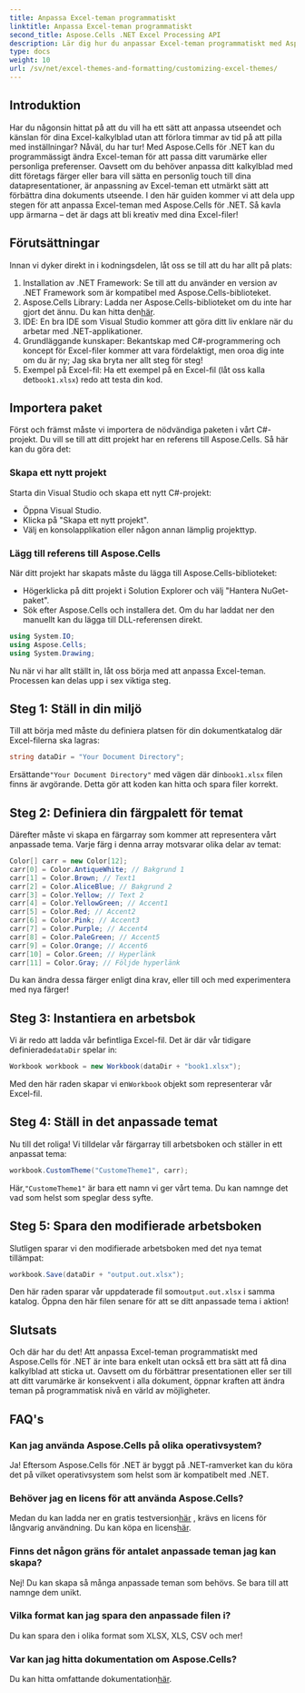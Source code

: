 ```yaml
---
title: Anpassa Excel-teman programmatiskt
linktitle: Anpassa Excel-teman programmatiskt
second_title: Aspose.Cells .NET Excel Processing API
description: Lär dig hur du anpassar Excel-teman programmatiskt med Aspose.Cells för .NET med den här omfattande guiden. Förbättra dina kalkylblad.
type: docs
weight: 10
url: /sv/net/excel-themes-and-formatting/customizing-excel-themes/
---
```

## Introduktion
Har du någonsin hittat på att du vill ha ett sätt att anpassa utseendet och känslan för dina Excel-kalkylblad utan att förlora timmar av tid på att pilla med inställningar? Nåväl, du har tur! Med Aspose.Cells för .NET kan du programmässigt ändra Excel-teman för att passa ditt varumärke eller personliga preferenser. Oavsett om du behöver anpassa ditt kalkylblad med ditt företags färger eller bara vill sätta en personlig touch till dina datapresentationer, är anpassning av Excel-teman ett utmärkt sätt att förbättra dina dokuments utseende. I den här guiden kommer vi att dela upp stegen för att anpassa Excel-teman med Aspose.Cells för .NET. Så kavla upp ärmarna – det är dags att bli kreativ med dina Excel-filer!
## Förutsättningar
Innan vi dyker direkt in i kodningsdelen, låt oss se till att du har allt på plats:
1. Installation av .NET Framework: Se till att du använder en version av .NET Framework som är kompatibel med Aspose.Cells-biblioteket.
2. Aspose.Cells Library: Ladda ner Aspose.Cells-biblioteket om du inte har gjort det ännu. Du kan hitta den[här](https://releases.aspose.com/cells/net/). 
3. IDE: En bra IDE som Visual Studio kommer att göra ditt liv enklare när du arbetar med .NET-applikationer.
4. Grundläggande kunskaper: Bekantskap med C#-programmering och koncept för Excel-filer kommer att vara fördelaktigt, men oroa dig inte om du är ny; Jag ska bryta ner allt steg för steg!
5.  Exempel på Excel-fil: Ha ett exempel på en Excel-fil (låt oss kalla det`book1.xlsx`) redo att testa din kod.
## Importera paket
Först och främst måste vi importera de nödvändiga paketen i vårt C#-projekt. Du vill se till att ditt projekt har en referens till Aspose.Cells. Så här kan du göra det:
### Skapa ett nytt projekt
Starta din Visual Studio och skapa ett nytt C#-projekt:
- Öppna Visual Studio.
- Klicka på "Skapa ett nytt projekt".
- Välj en konsolapplikation eller någon annan lämplig projekttyp.
### Lägg till referens till Aspose.Cells
När ditt projekt har skapats måste du lägga till Aspose.Cells-biblioteket:
- Högerklicka på ditt projekt i Solution Explorer och välj "Hantera NuGet-paket".
- Sök efter Aspose.Cells och installera det. Om du har laddat ner den manuellt kan du lägga till DLL-referensen direkt.
```csharp
using System.IO;
using Aspose.Cells;
using System.Drawing;
``` 
Nu när vi har allt ställt in, låt oss börja med att anpassa Excel-teman. Processen kan delas upp i sex viktiga steg. 
## Steg 1: Ställ in din miljö
Till att börja med måste du definiera platsen för din dokumentkatalog där Excel-filerna ska lagras:
```csharp
string dataDir = "Your Document Directory";
```
 Ersättande`"Your Document Directory"` med vägen där din`book1.xlsx` filen finns är avgörande. Detta gör att koden kan hitta och spara filer korrekt. 
## Steg 2: Definiera din färgpalett för temat
Därefter måste vi skapa en färgarray som kommer att representera vårt anpassade tema. Varje färg i denna array motsvarar olika delar av temat:
```csharp
Color[] carr = new Color[12];
carr[0] = Color.AntiqueWhite; // Bakgrund 1
carr[1] = Color.Brown; // Text1
carr[2] = Color.AliceBlue; // Bakgrund 2
carr[3] = Color.Yellow; // Text 2
carr[4] = Color.YellowGreen; // Accent1
carr[5] = Color.Red; // Accent2
carr[6] = Color.Pink; // Accent3
carr[7] = Color.Purple; // Accent4
carr[8] = Color.PaleGreen; // Accent5
carr[9] = Color.Orange; // Accent6
carr[10] = Color.Green; // Hyperlänk
carr[11] = Color.Gray; // Följde hyperlänk
```
Du kan ändra dessa färger enligt dina krav, eller till och med experimentera med nya färger!
## Steg 3: Instantiera en arbetsbok
 Vi är redo att ladda vår befintliga Excel-fil. Det är där vår tidigare definierade`dataDir` spelar in:
```csharp
Workbook workbook = new Workbook(dataDir + "book1.xlsx");
```
 Med den här raden skapar vi en`Workbook` objekt som representerar vår Excel-fil. 
## Steg 4: Ställ in det anpassade temat
Nu till det roliga! Vi tilldelar vår färgarray till arbetsboken och ställer in ett anpassat tema:
```csharp
workbook.CustomTheme("CustomeTheme1", carr);
```
 Här,`"CustomeTheme1"` är bara ett namn vi ger vårt tema. Du kan namnge det vad som helst som speglar dess syfte. 
## Steg 5: Spara den modifierade arbetsboken
Slutligen sparar vi den modifierade arbetsboken med det nya temat tillämpat:
```csharp
workbook.Save(dataDir + "output.out.xlsx");
```
 Den här raden sparar vår uppdaterade fil som`output.out.xlsx` i samma katalog. Öppna den här filen senare för att se ditt anpassade tema i aktion!
## Slutsats
Och där har du det! Att anpassa Excel-teman programmatiskt med Aspose.Cells för .NET är inte bara enkelt utan också ett bra sätt att få dina kalkylblad att sticka ut. Oavsett om du förbättrar presentationen eller ser till att ditt varumärke är konsekvent i alla dokument, öppnar kraften att ändra teman på programmatisk nivå en värld av möjligheter.
## FAQ's
### Kan jag använda Aspose.Cells på olika operativsystem?  
Ja! Eftersom Aspose.Cells för .NET är byggt på .NET-ramverket kan du köra det på vilket operativsystem som helst som är kompatibelt med .NET.
### Behöver jag en licens för att använda Aspose.Cells?  
 Medan du kan ladda ner en gratis testversion[här](https://releases.aspose.com/) , krävs en licens för långvarig användning. Du kan köpa en licens[här](https://purchase.aspose.com/buy).
### Finns det någon gräns för antalet anpassade teman jag kan skapa?  
Nej! Du kan skapa så många anpassade teman som behövs. Se bara till att namnge dem unikt.
### Vilka format kan jag spara den anpassade filen i?  
Du kan spara den i olika format som XLSX, XLS, CSV och mer!
### Var kan jag hitta dokumentation om Aspose.Cells?  
Du kan hitta omfattande dokumentation[här](https://reference.aspose.com/cells/net/).